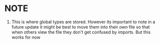 # NOTE

1. This is where global types are stored. However its important to note in a future update it might be best to move them into their own file so that when others view the file they don't get confused by imports. But this works for now

